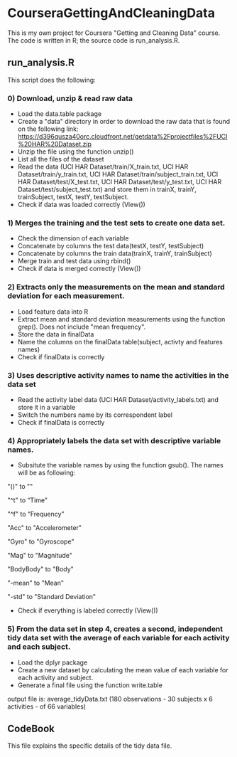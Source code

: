 # CourseraGettingAndCleaningData

This is my own project for Coursera "Getting and Cleaning Data" course. The code is written in R; the source code is run_analysis.R.

## run_analysis.R

This script does the following:

### 0) Download, unzip & read raw data

  - Load the data.table package
  - Create a "data" directory in order to download the raw data that is found on the following link: https://d396qusza40orc.cloudfront.net/getdata%2Fprojectfiles%2FUCI%20HAR%20Dataset.zip
  - Unzip the file using the function unzip()
  - List all the files of the dataset
  - Read the data (UCI HAR Dataset/train/X_train.txt, UCI HAR Dataset/train/y_train.txt, UCI HAR Dataset/train/subject_train.txt, UCI HAR Dataset/test/X_test.txt, UCI HAR Dataset/test/y_test.txt, UCI HAR Dataset/test/subject_test.txt) and store them in trainX, trainY, trainSubject, testX, testY, testSubject.
  - Check if data was loaded correctly (View())

### 1) Merges the training and the test sets to create one data set.

  - Check the dimension of each variable
  - Concatenate by columns the test data(testX, testY, testSubject)
  - Concatenate by columns the train data(trainX, trainY, trainSubject)
  - Merge train and test data using rbind()
  - Check if data is merged correctly (View())

### 2) Extracts only the measurements on the mean and standard deviation for each measurement.

  - Load feature data into R
  - Extract mean and standard deviation measurements using the function grep(). Does not include "mean frequency".
  - Store the data in finalData
  - Name the columns on the finalData table(subject, activty and features names)
  - Check if finalData is correctly

### 3) Uses descriptive activity names to name the activities in the data set

  - Read the activity label data (UCI HAR Dataset/activity_labels.txt) and store it in a variable
  - Switch the numbers name by its correspondent label
  - Check if finalData is correctly

### 4) Appropriately labels the data set with descriptive variable names.

  - Subsitute the variable names by using the function gsub(). The names will be as following:
  
  "\()" to ""

  "^t" to “Time"
  
  "^f" to “Frequency”
  
  "Acc" to "Accelerometer"
  
  "Gyro" to "Gyroscope"
  
  "Mag" to "Magnitude"
  
  "BodyBody" to "Body"
  
  "-mean" to "Mean"
  
  "-std" to "Standard Deviation"
  
  - Check if everything is labeled correctly (View())

### 5) From the data set in step 4, creates a second, independent tidy data set with the average of each variable for each activity and each subject.

  - Load the dplyr package
  - Create a new dataset by calculating the mean value of each variable for each activity and subject.
  - Generate a final file using the function write.table
  
output file is: average_tidyData.txt (180 observations - 30 subjects x 6 activities - of 66 variables)

## CodeBook

This file explains the specific details of the tidy data file.
